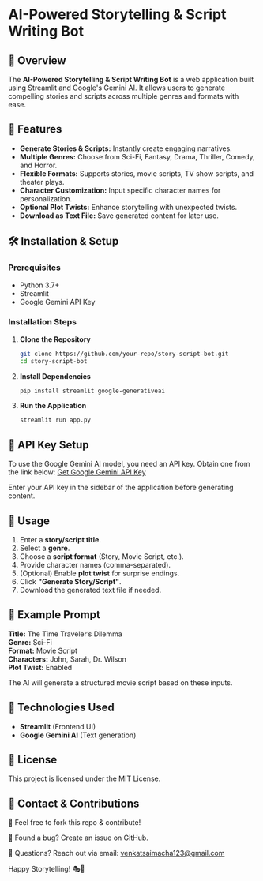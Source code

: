 # AI-Powered Storytelling & Script Writing Bot

## 📌 Overview
The **AI-Powered Storytelling & Script Writing Bot** is a web application built using Streamlit and Google's Gemini AI. It allows users to generate compelling stories and scripts across multiple genres and formats with ease.

## 🚀 Features
- **Generate Stories & Scripts:** Instantly create engaging narratives.
- **Multiple Genres:** Choose from Sci-Fi, Fantasy, Drama, Thriller, Comedy, and Horror.
- **Flexible Formats:** Supports stories, movie scripts, TV show scripts, and theater plays.
- **Character Customization:** Input specific character names for personalization.
- **Optional Plot Twists:** Enhance storytelling with unexpected twists.
- **Download as Text File:** Save generated content for later use.

## 🛠️ Installation & Setup
### Prerequisites
- Python 3.7+
- Streamlit
- Google Gemini API Key

### Installation Steps
1. **Clone the Repository**
   ```bash
   git clone https://github.com/your-repo/story-script-bot.git
   cd story-script-bot
   ```

2. **Install Dependencies**
   ```bash
   pip install streamlit google-generativeai
   ```

3. **Run the Application**
   ```bash
   streamlit run app.py
   ```

## 🔑 API Key Setup
To use the Google Gemini AI model, you need an API key. Obtain one from the link below:
[Get Google Gemini API Key](https://aistudio.google.com/app/apikey)

Enter your API key in the sidebar of the application before generating content.

## 📜 Usage
1. Enter a **story/script title**.
2. Select a **genre**.
3. Choose a **script format** (Story, Movie Script, etc.).
4. Provide character names (comma-separated).
5. (Optional) Enable **plot twist** for surprise endings.
6. Click **"Generate Story/Script"**.
7. Download the generated text file if needed.

## 📝 Example Prompt
**Title:** The Time Traveler’s Dilemma  
**Genre:** Sci-Fi  
**Format:** Movie Script  
**Characters:** John, Sarah, Dr. Wilson  
**Plot Twist:** Enabled  

The AI will generate a structured movie script based on these inputs.

## 🤖 Technologies Used
- **Streamlit** (Frontend UI)
- **Google Gemini AI** (Text generation)

## 📄 License
This project is licensed under the MIT License.

## 📩 Contact & Contributions

🔹 Feel free to fork this repo & contribute!

🔹 Found a bug? Create an issue on GitHub.

🔹 Questions? Reach out via email: venkatsaimacha123@gmail.com

Happy Storytelling! 🎭📖

